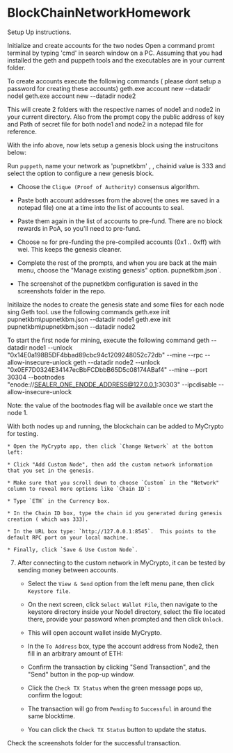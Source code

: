 # BlockChainNetworkHomework

Setup Up instructions.


Initialize and create  accounts for the two nodes
Open a command promt terminal by typing 'cmd' in search window on a PC.
Assuming that you had installed the geth and puppeth tools and the executables are in your current folder.

To create accounts execute the following commands ( please dont setup a password for creating these accounts)
geth.exe account new --datadir nodel 
geth.exe account new --datadir node2

This will create 2 folders with the respective names of node1 and node2 in your current directory. 
Also from the prompt copy the public address of key and Path of secret file for both node1 and node2 in a notepad file for reference.

With the info above, now lets setup a genesis block using the instrucitons below:

Run `puppeth`, name your network as 'pupnetkbm' , , chainid value is 333 and select the option to configure a new genesis block.

* Choose the `Clique (Proof of Authority)` consensus algorithm.

* Paste both account addresses from the above( the ones we saved in a notepad file) one at a time into the list of accounts to seal.

* Paste them again in the list of accounts to pre-fund. There are no block rewards in PoA, so you'll need to pre-fund.

* Choose `no` for pre-funding the pre-compiled accounts (0x1 .. 0xff) with wei. This keeps the genesis cleaner.

* Complete the rest of the prompts, and when you are back at the main menu, choose the "Manage existing genesis" option.
pupnetkbm.json`.
* The screenshot of the pupnetkbm configuration is saved in the screenshots folder in the repo.

Initilaize the nodes to create the genesis state and some files for each node sing Geth tool.
 use the following commands
 geth.exe init pupnetkbm\pupnetkbm.json --datadir node1
 geth.exe init pupnetkbm\pupnetkbm.json --datadir node2 
 
 To start the first node for mining, execute the following command
 geth --datadir node1 --unlock "0x14E0a198B5DF4bbad89cbc94c1209248052c72db" --mine --rpc --allow-insecure-unlock
 geth --datadir node2 --unlock "0x0EF7D0324E34147ecBbFCDbbB65D5c08174ABaf4" --mine --port 30304 --bootnodes "enode://SEALER_ONE_ENODE_ADDRESS@127.0.0.1:30303" --ipcdisable --allow-insecure-unlock
 
 Note: the value of the bootnodes flag will be available once we start the node 1.
 
  With both nodes up and running, the blockchain can be added to MyCrypto for testing.

    * Open the MyCrypto app, then click `Change Network` at the bottom left:

    * Click "Add Custom Node", then add the custom network information that you set in the genesis.

    * Make sure that you scroll down to choose `Custom` in the "Network" column to reveal more options like `Chain ID`:

    * Type `ETH` in the Currency box.
    
    * In the Chain ID box, type the chain id you generated during genesis creation ( which was 333).

    * In the URL box type: `http://127.0.0.1:8545`.  This points to the default RPC port on your local machine.

    * Finally, click `Save & Use Custom Node`. 

7. After connecting to the custom network in MyCrypto, it can be tested by sending money between accounts.

    * Select the `View & Send` option from the left menu pane, then click `Keystore file`.
    
    * On the next screen, click `Select Wallet File`, then navigate to the keystore directory inside your Node1 directory, select the file located there, provide your password when prompted and then click `Unlock`.

    * This will open account wallet inside MyCrypto.    
   
    * In the `To Address` box, type the account address from Node2, then fill in an arbitrary amount of ETH:
  
    * Confirm the transaction by clicking "Send Transaction", and the "Send" button in the pop-up window.  

    * Click the `Check TX Status` when the green message pops up, confirm the logout:

    * The transaction will go from `Pending` to `Successful` in around the same blocktime.

    * You can click the `Check TX Status` button to update the status.

Check the screenshots folder for the successful transaction.

  
 

